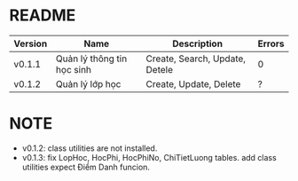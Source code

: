 # README
|Version|Name|Description|Errors|
|-------|----|-----------|------|
|v0.1.1|Quản lý thông tin học sinh|Create, Search, Update, Detele|0|
|v0.1.2|Quản lý lớp học|Create, Update, Delete|?|
# NOTE
- v0.1.2: class utilities are not installed.
- v0.1.3: fix LopHoc, HocPhi, HocPhiNo, ChiTietLuong tables. add class utilities expect Điểm Danh funcion.
